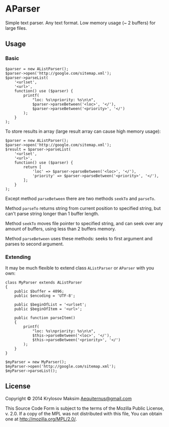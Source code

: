 # AParser

Simple text parser. Any text format. Low memory usage (~ 2 buffers) for large files.

## Usage

### Basic

    $parser = new AListParser();
    $parser->open('http://google.com/sitemap.xml');
    $parser->parseList(
        '<urlset',
        '<url>',
        function() use ($parser) {
            printf(
                "loc: %s\npriority: %s\n\n",
                $parser->parseBetween('<loc>', '</'),
                $parser->parseBetween('<priority>', '</')
            );
        }
    );

To store results in array (large result array can cause high memory usage):

    $parser = new AListParser();
    $parser->open('http://google.com/sitemap.xml');
    $result = $parser->parseList(
        '<urlset',
        '<url>',
        function() use ($parser) {
            return [
                'loc' => $parser->parseBetween('<loc>', '</'),
                'priority' => $parser->parseBetween('<priority>', '</'),
            ];
        }
    );

Except method `parseBetween` there are two methods `seekTo` and `parseTo`.

Method `parseTo` returns string from current position to specified string, but can't parse string longer than 1 buffer length.

Method `seekTo` moves file pointer to specified string, and can seek over any amount of buffers, using less than 2 buffers memory.

Method `parseBetween` uses these methods: seeks to first argument and parses to second argument.

### Extending

It may be much flexible to extend class `AListParser` or `AParser` with you own:

    class MyParser extends AListParser
    {
        public $buffer = 4096;
        public $encoding = 'UTF-8';

        public $beginOfList = '<urlset';
        public $beginOfItem = '<url>';

        public function parseItem()
        {
            printf(
                "loc: %s\npriority: %s\n\n",
                $this->parseBetween('<loc>', '</'),
                $this->parseBetween('<priority>', '</')
            );
        }
    }

    $myParser = new MyParser();
    $myParser->open('http://google.com/sitemap.xml');
    $myParser->parseList();

## License

Copyright © 2014 Krylosov Maksim <Aequiternus@gmail.com>

This Source Code Form is subject to the terms of the Mozilla Public
License, v. 2.0. If a copy of the MPL was not distributed with this
file, You can obtain one at http://mozilla.org/MPL/2.0/.
